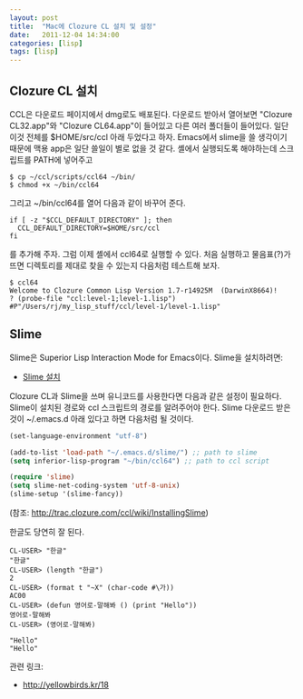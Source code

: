 ```yaml
---
layout: post
title:  "Mac에 Clozure CL 설치 및 설정"
date:   2011-12-04 14:34:00
categories: [lisp]
tags: [lisp]
---
```


## Clozure CL 설치


CCL은 다운로드 페이지에서 dmg로도 배포된다. 다운로드 받아서 열어보면 "Clozure CL32.app"와 "Clozure CL64.app"이 들어있고 다른 여러 폴더들이 들어있다. 일단 이것 전체를 $HOME/src/ccl 아래 두었다고 하자. Emacs에서 slime을 쓸 생각이기 때문에 맥용 app은 일단 쓸일이 별로 없을 것 같다. 셸에서 실행되도록 해야하는데 스크립트를 PATH에 넣어주고

```
$ cp ~/ccl/scripts/ccl64 ~/bin/
$ chmod +x ~/bin/ccl64
```

그리고 ~/bin/ccl64를 열어 다음과 같이 바꾸어 준다.

```
if [ -z "$CCL_DEFAULT_DIRECTORY" ]; then
  CCL_DEFAULT_DIRECTORY=$HOME/src/ccl
fi
```

를 추가해 주자. 그럼 이제 셸에서 ccl64로 실행할 수 있다. 처음 실행하고 물음표(?)가 뜨면 디렉토리를 제대로 찾을 수 있는지 다음처럼 테스트해 보자.

```
$ ccl64
Welcome to Clozure Common Lisp Version 1.7-r14925M  (DarwinX8664)!
? (probe-file "ccl:level-1;level-1.lisp")
#P"/Users/rj/my_lisp_stuff/ccl/level-1/level-1.lisp"
```

## Slime

Slime은 Superior Lisp Interaction Mode for Emacs이다. Slime을 설치하려면:

- [Slime 설치](/articles/lisp/slime)

Clozure CL과 Slime을 쓰며 유니코드를 사용한다면 다음과 같은 설정이 필요하다. Slime이 설치된 경로와 ccl 스크립트의 경로를 알려주어야 한다. Slime 다운로드 받은 것이 ~/.emacs.d 아래 있다고 하면 다음처럼 될 것이다.

```lisp
(set-language-environment "utf-8")

(add-to-list 'load-path "~/.emacs.d/slime/") ;; path to slime
(setq inferior-lisp-program "~/bin/ccl64") ;; path to ccl script

(require 'slime)
(setq slime-net-coding-system 'utf-8-unix)
(slime-setup '(slime-fancy))
```

(참조: http://trac.clozure.com/ccl/wiki/InstallingSlime)

한글도 당연히 잘 된다.

```
CL-USER> "한글"
"한글"
CL-USER> (length "한글")
2
CL-USER> (format t "~X" (char-code #\가))
AC00
CL-USER> (defun 영어로-말해봐 () (print "Hello"))
영어로-말해봐
CL-USER> (영어로-말해봐)

"Hello" 
"Hello"
```

관련 링크:
- http://yellowbirds.kr/18

